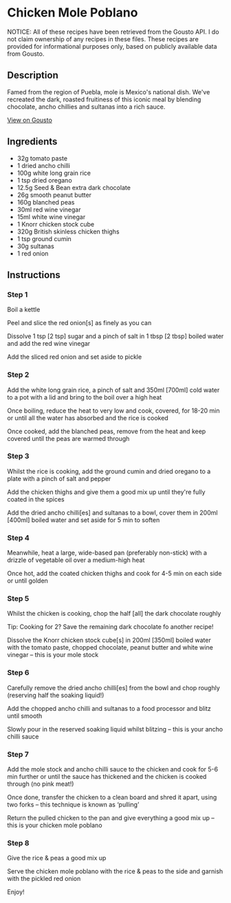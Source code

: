 # Chicken Mole Poblano

NOTICE: All of these recipes have been retrieved from the Gousto API. I do not claim ownership of any recipes in these files. These recipes are provided for informational purposes only, based on publicly available data from Gousto.

## Description

Famed from the region of Puebla, mole is Mexico's national dish. We've recreated the dark, roasted fruitiness of this iconic meal by blending chocolate, ancho chillies and sultanas into a rich sauce. 

[View on Gousto](https://www.gousto.co.uk/recipes/cookbook/chicken-mole-poblano)

## Ingredients

- 32g tomato paste 
- 1 dried ancho chilli
- 100g white long grain rice
- 1 tsp dried oregano
- 12.5g Seed & Bean extra dark chocolate 
- 26g smooth peanut butter 
- 160g blanched peas
- 30ml red wine vinegar 
- 15ml white wine vinegar 
- 1 Knorr chicken stock cube
- 320g British skinless chicken thighs
- 1 tsp ground cumin
- 30g sultanas 
- 1 red onion

## Instructions


### Step 1

Boil a kettle

Peel and slice the red onion<span class="text-danger">[s] </span>as finely as you can

Dissolve 1 tsp <span class="text-danger">[2 tsp] </span>sugar and a pinch of salt in 1 tbsp <span class="text-danger">[2 tbsp]</span> boiled water and add the red wine vinegar

Add the sliced red onion and set aside to pickle


### Step 2

Add the white long grain rice, a pinch of salt and 350ml <span class="text-danger">[700ml] </span>cold water to a pot with a lid and bring to the boil over a high heat

Once boiling, reduce the heat to very low and cook, covered, for 18-20 min or until all the water has absorbed and the rice is cooked

Once cooked, add the blanched peas, remove from the heat and keep covered until the peas are warmed through


### Step 3

Whilst the rice is cooking, add the ground cumin and dried oregano to a plate with a pinch of salt and pepper

Add the chicken thighs and give them a good mix up until they're fully coated in the spices

Add the dried ancho chilli<span class="text-danger">[es]</span> and sultanas to a bowl, cover them in 200ml <span class="text-danger">[400ml]</span> boiled water and set aside for 5 min to soften


### Step 4

Meanwhile, heat a large, wide-based pan (preferably non-stick) with a drizzle of vegetable oil over a medium-high heat

Once hot, add the coated chicken thighs and cook for 4-5 min on each side or until golden


### Step 5

Whilst the chicken is cooking, chop the half <span class="text-danger">[all]</span> the dark chocolate roughly

Tip: Cooking for 2? Save the remaining dark chocolate fo another recipe!

Dissolve the Knorr chicken stock cube<span class="text-danger">[s]</span> in 200ml <span class="text-danger">[350ml]</span> boiled water with the tomato paste, chopped chocolate, peanut butter and white wine vinegar – this is your mole stock


### Step 6

Carefully remove the dried ancho chilli<span class="text-danger">[es] </span>from the bowl and chop roughly (reserving half the soaking liquid!)

Add the chopped ancho chilli and sultanas to a food processor and blitz until smooth

Slowly pour in the reserved soaking liquid whilst blitzing – this is your ancho chilli sauce


### Step 7

Add the mole stock and ancho chilli sauce to the chicken and cook for 5-6 min further or until the sauce has thickened and the chicken is cooked through (no pink meat!)

Once done, transfer the chicken to a clean board and shred it apart, using two forks – this technique is known as ‘pulling’

Return the pulled chicken to the pan and give everything a good mix up – this is your chicken mole poblano

### Step 8

Give the rice & peas a good mix up

Serve the chicken mole poblano with the rice & peas to the side and garnish with the pickled red onion

Enjoy!

